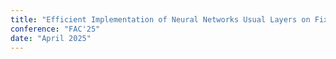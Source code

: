 ```yaml
---
title: "Efficient Implementation of Neural Networks Usual Layers on Fixed-Point Architectures"
conference: "FAC'25"
date: "April 2025"
---
```

